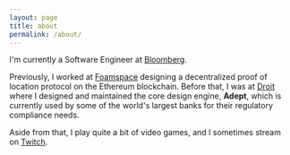 ```yaml
---
layout: page
title: about
permalink: /about/
---
```


I'm currently a Software Engineer at 
[Bloomberg](https://foam.space/company).

Previously, I worked at
[Foamspace](https://foam.space/company)
designing a decentralized proof of location protocol on the Ethereum blockchain.
Before that, I was at
[Droit](https://droit.tech/)
where I designed and maintained the core design engine, **Adept**,
which is currently used by some of the world's largest banks for their
regulatory compliance needs.

Aside from that, I play quite a bit of video games, and I sometimes
stream on 
[Twitch](https://www.twitch.tv/setbang).
